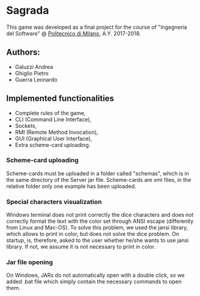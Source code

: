 # Sagrada

This game was developed as a final project for the course of "Ingegneria del Software" @ [Politecnico di Milano](https://www.polimi.it/), A.Y. 2017-2018.

## Authors:
- Galuzzi Andrea
- Ghiglio Pietro
- Guerra Leonardo

## Implemented functionalities
- Complete rules of the game,
- CLI (Command Line Interface),
- Sockets,
- RMI (Remote Method Invocation),
- GUI (Graphical User Interface),
- Extra scheme-card uploading.

### Scheme-card uploading
Scheme-cards must be uploaded in a folder called "schemas", which is in the same directory of the Server jar file.
Scheme-cards are xml files, in the relative folder only one example has been uploaded.

### Special characters visualization
Windows terminal does not print correctly the dice characters and does not correctly format the text with the color set through ANSI escape (differently from Linux and Mac-OS).
To solve this problem, we used the jansi library, which allows to print in color, but does not solve the dice problem. On startup, is, therefore, asked to the user whether he/she wants to use jansi library. If not, we assume it is not necessary to print in color.

### Jar file opening
On Windows, JARs do not automatically open with a double click, so we added .bat file which simply contain the necessary commands to open them.
